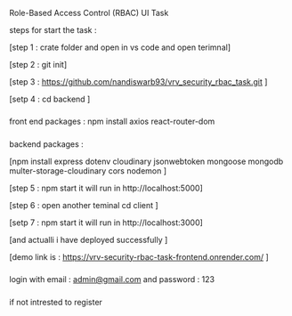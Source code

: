 Role-Based Access Control (RBAC) UI Task

steps for start the task : 

[step 1  : crate folder and open in vs code and open terimnal]

[step 2 : git init]

[step 3 : https://github.com/nandiswarb93/vrv_security_rbac_task.git ]

[setp 4 : cd backend ]

#####
front end  packages : 
npm install axios react-router-dom

#####
backend packages : 

[npm install express dotenv cloudinary jsonwebtoken mongoose mongodb  multer-storage-cloudinary cors nodemon  ]

[step 5 : npm start it will run in http://localhost:5000]

[step 6 : open another teminal cd client ]

[setp 7 : npm start  it will run in http://localhost:3000]


[and actualli i have deployed successfully ]

[demo link is : https://vrv-security-rbac-task-frontend.onrender.com/ ]
#####

login with email :  admin@gmail.com  and password : 123 
#####
if not intrested to register

